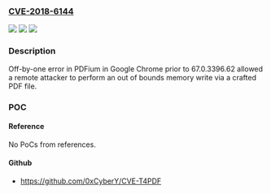 ### [CVE-2018-6144](https://cve.mitre.org/cgi-bin/cvename.cgi?name=CVE-2018-6144)
![](https://img.shields.io/static/v1?label=Product&message=Chrome&color=blue)
![](https://img.shields.io/static/v1?label=Version&message=%3C%2067.0.3396.62%20&color=brighgreen)
![](https://img.shields.io/static/v1?label=Vulnerability&message=Out%20of%20bounds%20write&color=brighgreen)

### Description

Off-by-one error in PDFium in Google Chrome prior to 67.0.3396.62 allowed a remote attacker to perform an out of bounds memory write via a crafted PDF file.

### POC

#### Reference
No PoCs from references.

#### Github
- https://github.com/0xCyberY/CVE-T4PDF


